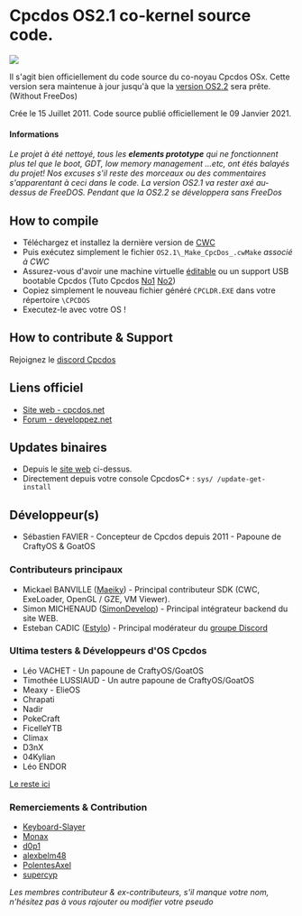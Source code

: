 # Cpcdos OS2.1 co-kernel source code.

![](https://cpcdos.net/user/themes/cpcdos/images/logo.png)

Il s'agit bien officiellement du code source du co-noyau Cpcdos OSx.
Cette version sera maintenue à jour jusqu'à que la [version OS2.2](https://github.com/SPinti-Software/CpcdosOS2.2) sera prête. (Without FreeDos)

Crée le 15 Juillet 2011.
Code source publié officiellement le 09 Janvier 2021.


#### Informations
_Le projet à été nettoyé, tous les **elements prototype** qui ne fonctionnent plus tel que le boot, GDT, low memory management ...etc, ont étés balayés du projet! Nos excuses s'il reste des morceaux ou des commentaires s'apparentant à ceci dans le code. La version OS2.1 va rester axé au-dessus de FreeDOS. Pendant que la OS2.2 se développera sans FreeDos_


## How to compile
 - Téléchargez et installez la dernière version de [CWC](https://github.com/VLiance/Cwc)
 - Puis exécutez simplement le fichier `OS2.1\_Make_CpcDos_.cwMake` _associé à CWC_
 - Assurez-vous d'avoir une machine virtuelle [éditable](https://github.com/VLiance/VW_Viewer) ou un support USB bootable Cpcdos (Tuto Cpcdos [No1](https://www.youtube.com/user/cpcdososx) [No2](https://www.youtube.com/channel/UCkFCPxJF7ZzmWxW4i5WavCA/videos))
 - Copiez simplement le nouveau fichier généré `CPCLDR.EXE` dans votre répertoire `\CPCDOS`
 - Executez-le avec votre OS !
 
## How to contribute & Support
Rejoignez le [discord Cpcdos](https://discord.com/invite/3Qm8xDp)

## Liens officiel
- [Site web - cpcdos.net](https://cpcdos.net)
- [Forum - developpez.net](www.developpez.net/forums/f2044/systemes/autres-systemes/cpcdos/)

## Updates binaires
- Depuis le [site web](https://cpcdos.net) ci-dessus.
- Directement depuis votre console CpcdosC+ : `sys/ /update-get-install`

## Développeur(s)
 - Sébastien FAVIER - Concepteur de Cpcdos depuis 2011 - Papoune de CraftyOS & GoatOS
 
### Contributeurs principaux
 - Mickael BANVILLE ([Maeiky](https://github.com/Maeiky)) - Principal contributeur SDK (CWC, ExeLoader, OpenGL / GZE, VM Viewer).
 - Simon MICHENAUD ([SimonDevelop](https://www.simon-micheneau.fr/about)) - Principal intégrateur backend du site WEB.
 - Esteban CADIC ([Estylo](https://systeme.developpez.com/actu/97935/Apprendre-a-integrer-Cpcdos-Raspberry-Pi-Arduino-une-proposition-de-Estylos/)) - Principal modérateur du [groupe Discord](https://discord.com/invite/3Qm8xDp)

### Ultima testers & Développeurs d'OS Cpcdos
 - Léo VACHET - Un papoune de CraftyOS/GoatOS
 - Timothée LUSSIAUD - Un autre papoune de CraftyOS/GoatOS
 - Meaxy - ElieOS
 - Chrapati
 - Nadir
 - PokeCraft
 - FicelleYTB
 - Climax
 - D3nX
 - 04Kylian
 - Léo ENDOR

[Le reste ici](https://cpcdos.net/fr/contributors)

### Remerciements & Contribution
 - [Keyboard-Slayer](https://github.com/Keyboard-Slayer)
 - [Monax](https://github.com/sleepy-monax)
 - [d0p1](https://github.com/d0p1s4m4)
 - [alexbelm48](https://github.com/alexbelm48)
 - [PolentesAxel](https://github.com/PolentesAxel)
 - [supercyp](https://github.com/Supercip971)
 
_Les membres contributeur & ex-contributeurs, s'il manque votre nom, n'hésitez pas à vous rajouter ou modifier votre pseudo_

 
